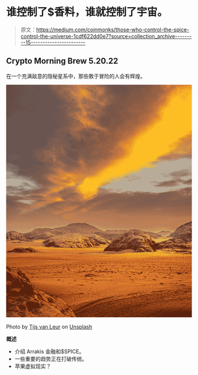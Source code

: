 # 谁控制了$香料，谁就控制了宇宙。

> 原文：<https://medium.com/coinmonks/those-who-control-the-spice-control-the-universe-1cdf622dd0e7?source=collection_archive---------15----------------------->

## Crypto Morning Brew 5.20.22

在一个充满敌意的隐秘星系中，那些敢于冒险的人会有辉煌。

![](img/dc01af48d477f3fc32b8c4c3385c353b.png)

Photo by [Tijs van Leur](https://unsplash.com/@tijsvl?utm_source=medium&utm_medium=referral) on [Unsplash](https://unsplash.com?utm_source=medium&utm_medium=referral)

**概述**

*   介绍 Arrakis 金融和$SPICE。
*   一些重要的趋势正在打破传统。
*   苹果虚拟现实？